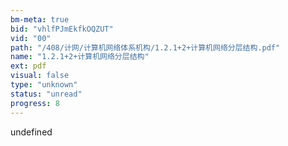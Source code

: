 ```yaml
---
bm-meta: true
bid: "vhlfPJmEkfkOQZUT"
vid: "00"
path: "/408/计网/计算机网络体系机构/1.2.1+2+计算机网络分层结构.pdf"
name: "1.2.1+2+计算机网络分层结构"
ext: pdf
visual: false
type: "unknown"
status: "unread"
progress: 8
---
```

undefined
